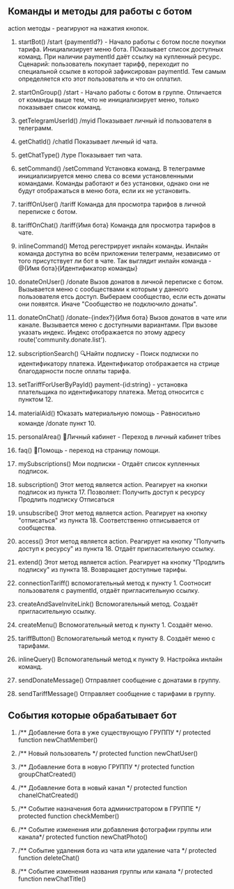 ## Команды и методы для работы с ботом 

action методы - реагируют на нажатия кнопок.

1. startBot() /start {paymentId?} - Начало работы с ботом после покупки тарифа. Инициализирует меню бота. ПОказывает список доступных команд.
При наличии paymentId даёт ссылку на купленный ресурс.
Сценарий: пользователь покупает тарифф, переходит по специальной ссылке в которой зафиксирован paymentId.
Тем самым определяется кто этот пользователь и что он оплатил.

2. startOnGroup() /start - Начало работы с ботом в группе. Отличается от команды выше тем, что не инициализирует меню,
только показывает список команд.

3. getTelegramUserId() /myid Показывает личный id пользователя в телеграмм.

4. getChatId() /chatId Показывает личный id чата.

5. getChatType() /type Показывает тип чата.

6. setCommand() /setCommand Установка команд. В телеграмме инициализируется меню слева со всеми установленными командами. Команды работают и без установки,
однако они не будут отображаться в меню бота, если их не установить.

7. tariffOnUser() /tariff Команда для просмотра тарифов в личной переписке с ботом. 

8. tariffOnChat() /tariff{Имя бота} Команда для просмотра тарифов в чате. 

9. inlineCommand() Метод регестрирует инлайн команды. Инлайн команда доступна во всём приложении телеграмм, независимо от того присутствует ли бот в чате. 
Так выглядит инлайн команда - @{Имя бота}{Идентификатор команды}

10. donateOnUser() /donate Вызов донатов в личной переписке с ботом. Вызывается меню с сообществами к которым у данного пользователя етсь доступ. 
Выбераем сообщество, если есть донаты они появятся. Иначе "Сообщество не подключило донаты".

11. donateOnChat() /donate-{index?}{Имя бота} Вызов донатов в чате или канале. Вызывается меню с доступными вариантами. 
При вызове указать индекс. Индекс отображается по этому адресу route('community.donate.list').

12. subscriptionSearch() 🔍Найти подписку - Поиск подписки по идентификатору платежа. Идентификатор отображается на стрице благодарности после оплаты тарифа.

13. setTariffForUserByPayId() payment-{id:string} - установка плательщика по идентификатору платежа. Метод относится с пунктом 12.

14. materialAid() ❗Оказать материальную помощь - Равносильно команде /donate пункт 10.

15. personalArea() 🚀Личный кабинет - Переход в личный кабинет tribes

16. faq() 🔧Помощь - переход на страницу помощи.

17. mySubscriptions() Мои подписки - Отдаёт список купленных подписок. 

18. subscription() Этот метод является action. Реагирует на кнопки подписок из пункта 17. 
Позволяет: 
Получить доступ к ресурсу  
Продлить подписку
Отписаться

19. unsubscribe() Этот метод является action. Реагирует на кнопку "отписаться" из пункта 18. Соответственно отписывается от сообщества.

20. access() Этот метод является action. Реагирует на кнопку "Получить доступ к ресурсу" из пункта 18. Отдаёт пригласительную ссылку.

21. extend() Этот метод является action. Реагирует на кнопку "Продлить подписку" из пункта 18. Возвращает доступные тарифы.

22. connectionTariff() вспомогательный метод к пункту 1. Соотносит пользователя с paymentId, отдаёт пригласительную ссылку.

23. createAndSaveInviteLink() Вспомогательный метод. Создаёт пригласительную ссылку.

24. createMenu() Вспомогательный метод к пункту 1. Создаёт меню.

25. tariffButton() Вспомогательный метод к пункту 8. Создаёт меню с тарифами.

26. inlineQuery() Вспомогательный метод к пункту 9. Настройка инлайн команд.

27. sendDonateMessage() Отправляет сообщение с донатами в группу.

28. sendTariffMessage() Отправляет сообщение с тарифами в группу.

## События которые обрабатывает бот

1. /** Добавление бота в уже существующую ГРУППУ */
    protected function newChatMember()

2. /** Новый пользователь */
    protected function newChatUser()

3. /** Добавление бота в новую ГРУППУ */
    protected function groupChatCreated()

4. /** Добавление бота в новый канал */
    protected function chanelChatCreated()

5. /** Событие назначения бота администратором в ГРУППЕ */
    protected function checkMember()

6. /** Событие изменения или добавления фотографии группы или канала*/
    protected function newChatPhoto()

7. /** Событие удаления бота из чата или удаление чата */
    protected function deleteChat()

8. /** Событие изменения названия группы или канала */
    protected function newChatTitle()